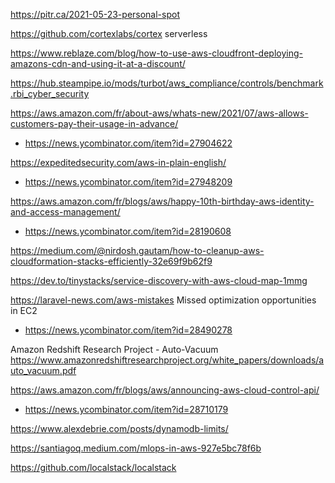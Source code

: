 https://pitr.ca/2021-05-23-personal-spot



https://github.com/cortexlabs/cortex serverless

https://www.reblaze.com/blog/how-to-use-aws-cloudfront-deploying-amazons-cdn-and-using-it-at-a-discount/

https://hub.steampipe.io/mods/turbot/aws_compliance/controls/benchmark.rbi_cyber_security

https://aws.amazon.com/fr/about-aws/whats-new/2021/07/aws-allows-customers-pay-their-usage-in-advance/
* https://news.ycombinator.com/item?id=27904622

https://expeditedsecurity.com/aws-in-plain-english/
* https://news.ycombinator.com/item?id=27948209


https://aws.amazon.com/fr/blogs/aws/happy-10th-birthday-aws-identity-and-access-management/
* https://news.ycombinator.com/item?id=28190608


https://medium.com/@nirdosh.gautam/how-to-cleanup-aws-cloudformation-stacks-efficiently-32e69f9b62f9

https://dev.to/tinystacks/service-discovery-with-aws-cloud-map-1mmg

https://laravel-news.com/aws-mistakes Missed optimization opportunities in EC2
* https://news.ycombinator.com/item?id=28490278

Amazon Redshift Research Project - Auto-Vacuum
https://www.amazonredshiftresearchproject.org/white_papers/downloads/auto_vacuum.pdf


https://aws.amazon.com/fr/blogs/aws/announcing-aws-cloud-control-api/
* https://news.ycombinator.com/item?id=28710179


https://www.alexdebrie.com/posts/dynamodb-limits/

https://santiagoq.medium.com/mlops-in-aws-927e5bc78f6b

https://github.com/localstack/localstack




